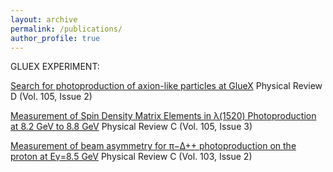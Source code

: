 ```yaml
---
layout: archive
permalink: /publications/
author_profile: true
---
```

GLUEX EXPERIMENT: 

[Search for photoproduction of axion-like particles at GlueX](https://journals.aps.org/prd/abstract/10.1103/PhysRevD.105.052007) Physical Review D (Vol. 105, Issue 2)

[Measurement of Spin Density Matrix Elements in λ(1520) Photoproduction at 8.2 GeV to 8.8 GeV](https://journals.aps.org/prc/abstract/10.1103/PhysRevC.105.035201) Physical Review C (Vol. 105, Issue 3)

[Measurement of beam asymmetry for π−∆++ photoproduction on the proton at Eγ=8.5 GeV](https://journals.aps.org/prc/abstract/10.1103/PhysRevC.103.L022201) Physical Review C (Vol. 103, Issue 2)



